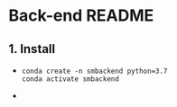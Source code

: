 # Back-end README

## 1. Install

* ```
  conda create -n smbackend python=3.7
  conda activate smbackend
  
  ```

* 

